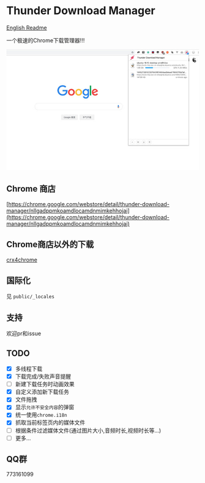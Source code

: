 # Thunder Download Manager

[English Readme](README.md)

一个极速的Chrome下载管理器!!!

![preview.jpg](preview.jpg)

## Chrome 商店
[https://chrome.google.com/webstore/detail/thunder-download-manager/nllgadppmkoamdlocamdnmimkehhojai](https://chrome.google.com/webstore/detail/thunder-download-manager/nllgadppmkoamdlocamdnmimkehhojai)

## Chrome商店以外的下载
[crx4chrome](https://www.crx4chrome.com/crx/163978/)

## 国际化

见 `public/_locales`

## 支持

欢迎pr和issue

## TODO

- [x] 多线程下载
- [x] 下载完成/失败声音提醒
- [ ] 新建下载任务时动画效果
- [x] 自定义添加新下载任务
- [x] 文件拖拽
- [x] 显示`允许不安全内容`的弹窗
- [x] 统一使用`chrome.i18n`
- [x] 抓取当前标签页内的媒体文件
- [ ] 根据条件过滤媒体文件(通过图片大小,音频时长,视频时长等...)
- [ ] 更多...

## QQ群

773161099
